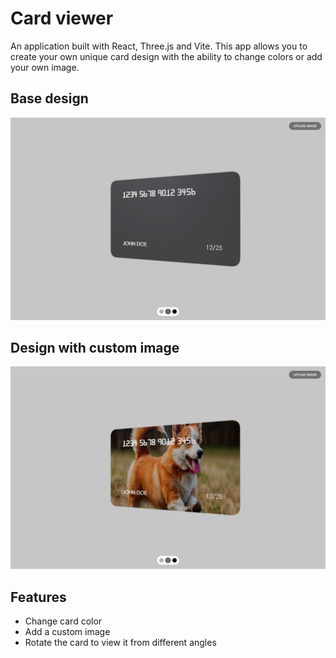 # Card viewer

An application built with React, Three.js and Vite. This app allows you to create your own unique card design with the ability to change colors or add your own image.

## Base design

![Base design](/demo-base.png)

## Design with custom image

![Design with custom image](/demo-with-image.png)

## Features

- Change card color
- Add a custom image
- Rotate the card to view it from different angles
